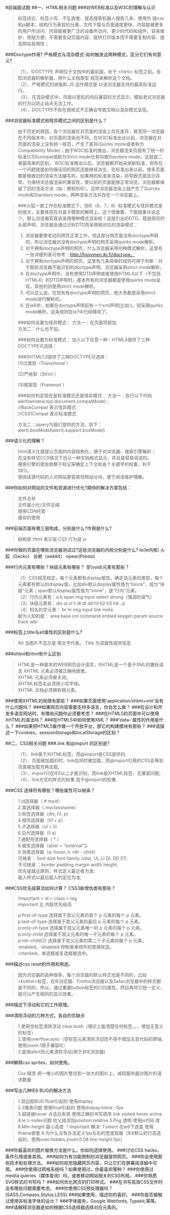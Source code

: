 #前端面试题
##一、HTML相关问题
###对WEB标准以及W3C的理解与认识
>标签闭合、标签小写、不乱嵌套、提高搜索机器人搜索几率、使用外 链css和js脚本、结构行为表现的分离、文件下载与页面速度更快、内容能被更多的用户所访问、内容能被更广泛的设备所访问、更少的代码和组件，容易维 护、改版方便，不需要变动页面内容、提供打印版本而不需要复制内容、提高网站易用性；

###Doctype作用? 严格模式与混杂模式-如何触发这两种模式，区分它们有何意义?
>（1）、!DOCTYPE 声明位于文档中的最前面，处于 &lt;html> 标签之前。告知浏览器的解析器，用什么文档类型 规范来解析这个文档。   
>（2）、严格模式的排版和 JS 运作模式是  以该浏览器支持的最高标准运行。   
>（3）、在混杂模式中，页面以宽松的向后兼容的方式显示。模拟老式浏览器的行为以防止站点无法工作。   
>（4）、DOCTYPE不存在或格式不正确会导致文档以混杂模式呈现。 

###浏览器标准模式和怪异模式之间的区别是什么？
>由于历史的原因，各个浏览器在对页面的渲染上存在差异，甚至同一浏览器在不同版本中，对页面的渲染也不同。在W3C标准出台以前，浏览器在对页面的渲染上没有统一规范，产生了差异(Quirks mode或者称为Compatibility Mode)；由于W3C标准的推出，浏览器渲染页面有了统一的标准(CSScompat或称为Strict mode也有叫做Standars mode，这就是二者最简单的区别。
>W3C标准推出以后，浏览器都开始采纳新标准，但存在一个问题就是如何保证旧的网页还能继续浏览，在标准出来以前，很多页面都是根据旧的渲染方法编写的，如果用的标准来渲染，将导致页面显示异常。为保持浏览器渲染的兼容性，使以前的页面能够正常浏览，浏览器都保留了旧的渲染方法（如：微软的IE）。这样浏览器渲染上就产生了Quircks mode和Standars mode，两种渲染方法共存在一个浏览器上。

>###火狐一直工作在标准模式下，但IE（6，7，8）标准模式与怪异模式差别很大，主要体现在对盒子模型的解释上，这个很重要，下面就重点说这个。那么浏览器究竟该采用哪种模式渲染呢？这就引出的DTD，既是网页的头部声明，浏览器会通过识别DTD而采用相对应的渲染模式：
>1. 浏览器要使老旧的网页正常工作，但这部分网页是没有doctype声明的，所以浏览器对没有doctype声明的网页采用quirks mode解析。  
>2. 对于拥有doctype声明的网页，什么浏览器采用何种模式解析，这里有一张详细列表可参考：http://hsivonen.iki.fi/doctype。  
>3. 对于拥有doctype声明的网页，这里有几条简单的规则可用于判断：对于那些浏览器不能识别的doctype声明，浏览器采用strict mode解析。  
>4. 在doctype声明中，没有使用DTD声明或者使用HTML4以下（不包括HTML4）的DTD声明时，基本所有的浏览器都是使用quirks mode呈现，其他的则使用strict mode解析。  
>5. 可以这么说，在现有有doctype声明的网页，绝大多数是采用strict mode进行解析的。  
>6. 在ie6中，如果在doctype声明前有一个xml声明(比如:<?xml version=”1.0″ encoding=”iso-8859-1″?>)，则采用quirks mode解析。这条规则在ie7中已经移除了。  
>
>###如何设置为怪异模式：
>方法一：在页面项部加 <!DOCTYPE HTML PUBLIC “-//W3C//DTD HTML 4.01 Transitional//EN”>  
>方法二：什么也不加。
>
>###如何设置为标准模式：
>加入以下任意一种：HTML4提供了三种DOCTYPE可选择：
><!DOCTYPE HTML PUBLIC “-//W3C//DTD HTML 4.01 Transitional//EN” “http://www.w3.org/TR/html4/loose.dtd”>  
><!DOCTYPE HTML PUBLIC “-//W3C//DTD HTML 4.01//EN” “http://www.w3.org/TR/html4/strict.dtd”>  
><!DOCTYPE HTML PUBLIC “-//W3C//DTD HTML 4.01 Frameset//EN” “http://www.w3.org/TR/html4/frameset.dtd”>  
>
>###XHTML1.0提供了三种DOCTYPE可选择：  
>(1)过渡型（Transitional ）  
><!DOCTYPE html PUBLIC “-//W3C//DTD XHTML 1.0 Transitional//EN” “http://www.w3.org/TR/xhtml1/DTD/xhtml1-transitional.dtd”>  
>(2)严格型（Strict ）  
><!DOCTYPE html PUBLIC “-//W3C//DTD XHTML 1.0 Strict//EN” “http://www.w3.org/TR/xhtml1/DTD/xhtml1-strict.dtd”>  
>(3)框架型（Frameset ）  
><!DOCTYPE html PUBLIC “-//W3C//DTD XHTML 1.0 Frameset//EN” “http://www.w3.org/TR/xhtml1/DTD/xhtml1-frameset.dtd”>  
>
>###如何判定现在是标准模式还是怪异模式：
>方法一：执行以下代码
>alert(window.top.document.compatMode) ;  
>//BackCompat  表示怪异模式  
>//CSS1Compat  表示标准模式  
>
>方法二：jquery为我们提供的方法，如下：  
>alert($.boxModel)  
>alert($.support.boxModel)

###语义化的理解？
>html语义化就是让页面的内容结构化，便于对浏览器、搜索引擎解析；  
>在没有样式CCS情况下也以一种文档格式显示，并且是容易阅读的。  
>搜索引擎的爬虫依赖于标记来确定上下文和各个关键字的权重，利于 SEO。  
>使阅读源代码的人对网站更容易将网站分块，便于阅读维护理解。

###你如何对网站的文件和资源进行优化?期待的解决方案包括：
>文件合并  
>文件最小化/文件压缩  
>使用CDN托管  
>缓存的使用
  

###前端页面有哪三层构成，分别是什么?作用是什么?
>结构层 Html 表示层 CSS 行为层 js

###你做的页面在哪些流览器测试过?这些浏览器的内核分别是什么?
Ie(Ie内核) 火狐（Gecko） 谷歌（webkit） opear(Presto)

###行内元素有哪些？块级元素有哪些？ 空(void)元素有那些？
>（1）CSS规范规定，每个元素都有display属性，确定该元素的类型，每个元素都有默认的display值，比如div默认display属性值为“block”，成为“块级”元素；span默认display属性值为“inline”，是“行内”元素。  
>（2）行内元素有：a b span img input select strong（强调的语气）  
>（3）块级元素有：div ul ol li dl dt dd h1 h2 h3 h4…p   
>（4）知名的空元素： br hr img input link meta  
>鲜为人知的是： area base col command embed keygen param source track wbr

###标签上title与alt属性的区别是什么?
>Alt 当图片不显示是 用文字代表。
>Title 为该属性提供信息

###xhtml和html有什么区别
>HTML是一种基本的WEB网页设计语言，XHTML是一个基于XML的置标语言
>XHTML 元素必须被正确地嵌套。  
>XHTML 元素必须被关闭。  
>XHTML标签名必须用小写字母。  
>XHTML 文档必须拥有根元素。 

###使用XHTML的局限有那些？
###如果页面使用'application/xhtml+xml'会有什么问题吗？
###如果网页内容需要支持多语言，你会怎么做？
###在设计和开发多语言网站时，有哪些问题你必须要考虑？
###在HTML5的页面中可以使用XHTML的语法吗？
###在HTML5中如何使用XML？
###'data-'属性的作用是什么？
###如果把HTML5看作做一个开放平台，那它的构建模块有那些？
###请描述一下cookies，sessionStorage和localStorage的区别？


##二、CSS相关问题
###.link 和@import 的区别是?
>（1）、link属于XHTML标签，而@import是CSS提供的;  
>（2）、页面被加载的时，link会同时被加载，而@import引用的CSS会等到页面被加载完再加载;  
>（3）、import只在IE5以上才能识别，而link是XHTML标签，无兼容问题;  
>（4）、link方式的样式的权重 高于@import的权重.

###CSS 选择符有哪些？哪些属性可以继承？
>1.id选择器（ # myid）  
>2.类选择器（.myclassname）  
>3.标签选择器（div, h1, p）  
>4.相邻选择器（h1 + p）  
>5.子选择器（ul < li）  
>6.后代选择器（li a）  
>7.通配符选择器（ * ）  
>8.属性选择器（a\[rel = "external"]）  
>9.伪类选择器（a: hover, li: nth - child）  
>可继承： font-size font-family color, UL LI DL DD DT;  
>不可继承 ：border padding margin width height;  
>优先级就近原则，样式定义最近者为准;  
>载入样式以最后载入的定位为准;  

###CSS优先级算法如何计算？ CSS3新增伪类有那些？
>!important >  id > class > tag  
>important 比 内联优先级高
>
>p:first-of-type 选择属于其父元素的首个 p 元素的每个 p 元素。  
>p:last-of-type  选择属于其父元素的最后 p 元素的每个 p 元素。  
>p:only-of-type  选择属于其父元素唯一的 p 元素的每个 p 元素。  
>p:only-child    选择属于其父元素的唯一子元素的每个 p 元素。  
>p:nth-child(2)  选择属于其父元素的第二个子元素的每个 p 元素。  
>:enabled、:disabled 控制表单控件的禁用状态。  
>:checked，单选框或复选框被选中。  

###描述css reset的作用和用途。
>因为浏览器的品种很多，每个浏览器的默认样式也是不同的，比如&lt;button>标签，在IE浏览器、Firefox浏览器以及Safari浏览器中的样式都是不同的，所以，通过重置button标签的CSS属性，然后再将它统一定义，就可以产生相同的显示效果。

###描述下浮动和它的工作原理。

###清除浮动的几种方式，各自的优缺点
>1.使用空标签清除浮动 clear:both（理论上能清楚任何标签，，，增加无意义的标签）  
>2.使用overflow:auto（空标签元素清除浮动而不得不增加无意代码的弊端,使用zoom:1用于兼容IE）  
>3.是用afert伪元素清除浮动(用于非IE浏览器)

###解释css sprites，如何使用。
>Css 精灵 把一堆小的图片整合到一张大的图片上，减轻服务器对图片的请求数量

###写出几种IE6 BUG的解决方法
>1.双边距BUG float引起的 使用display  
>2.3像素问题 使用float引起的 使用dislpay:inline -3px  
>3.超链接hover 点击后失效 使用正确的书写顺序 link visited hover active
>4.Ie z-index问题 给父级添加position:relative
>5.Png 透明 使用js代码 改
>6.Min-height 最小高度 ！Important 解决’
>7.select 在ie6下遮盖 使用iframe嵌套
>8.为什么没有办法定义1px左右的宽度容器（IE6默认的行高造成的，使用over:hidden,zoom:0.08 line-height:1px）

###你最喜欢的图片替换方法是什么，你如何选择使用。
###讨论CSS hacks，条件引用或者其他。
###如何为有功能限制的浏览器提供网页。
###你会使用那些技术和处理方法。
###如何视觉隐藏网页内容，只让它们在屏幕阅读器中可用。
###你使用过网格系统吗？如果使用过，你最喜欢哪种？
###你使用过meidia queries（媒体查询）吗，或者移动网站相关的CSS布局。
###你熟悉SVG样式的书写吗？
###如何优化网页的打印样式。
###在书写高效CSS文件时会有哪些问题需要考虑。
###你使用CSS预处理器吗？(SASS,Compass,Stylus,LESS)
###如果使用，描述你的喜好。
###你是否接触过使用非标准字体的设计？
###字体服务，Google Webfonts, Typekit,等等。
###请解释浏览器是如何根据CSS选择器选择对应元素的。




 








